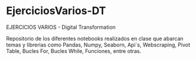 # EjerciciosVarios-DT
EJERCICIOS VARIOS - Digital Transformation

Repositorio de los diferentes notebooks realizados en clase que abarcan temas y librerias como Pandas, Numpy, Seaborn, Api´s, Webscraping, Pivot Table, Bucles For, Bucles While, Funciones, entre otras.
